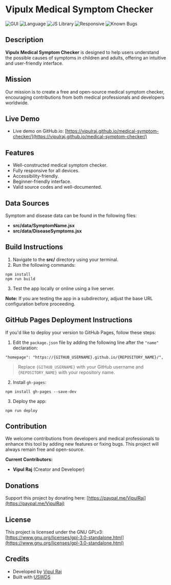 
# Vipulx Medical Symptom Checker

![GUI](https://img.shields.io/badge/GUI-USWDS_2.7.1-0B1013)
![Language](https://img.shields.io/badge/Language-JavaScript-026300)
![JS Library](https://img.shields.io/badge/JS_Library-React-0047AB)
![Responsive](https://img.shields.io/badge/Responsive-Yes-5D185B)
![Known Bugs](https://img.shields.io/badge/Known_Bugs-0-D83933)

## Description

**Vipulx Medical Symptom Checker** is designed to help users understand the possible causes of symptoms in children and adults, offering an intuitive and user-friendly interface.

## Mission

Our mission is to create a free and open-source medical symptom checker, encouraging contributions from both medical professionals and developers worldwide.

## Live Demo

- Live demo on GitHub.io: [https://vipulraj.github.io/medical-symptom-checker/](https://vipulraj.github.io/medical-symptom-checker/)

## Features

- Well-constructed medical symptom checker.
- Fully responsive for all devices.
- Accessibility-friendly.
- Beginner-friendly interface.
- Valid source codes and well-documented.

## Data Sources

Symptom and disease data can be found in the following files:

- **src/data/SymptomName.jsx**
- **src/data/DiseaseSymptoms.jsx**

## Build Instructions

1. Navigate to the **src/** directory using your terminal.
2. Run the following commands:

```
npm install
npm run build
```

3. Test the app locally or online using a live server.

**Note:** If you are testing the app in a subdirectory, adjust the base URL configuration before proceeding.

## GitHub Pages Deployment Instructions

If you'd like to deploy your version to GitHub Pages, follow these steps:

1. Edit the `package.json` file by adding the following line after the `"name"` declaration:

```
"homepage": "https://{GITHUB_USERNAME}.github.io/{REPOSITORY_NAME}/",
```

> Replace `{GITHUB_USERNAME}` with your GitHub username and `{REPOSITORY_NAME}` with your repository name.

2. Install `gh-pages`:

```
npm install gh-pages --save-dev
```

3. Deploy the app:

```
npm run deploy
```

## Contribution

We welcome contributions from developers and medical professionals to enhance this tool by adding new features or fixing bugs. This project will always remain free and open-source.

**Current Contributors:**

- **Vipul Raj** (Creator and Developer)

## Donations

Support this project by donating here: [https://paypal.me/VipulRaj](https://paypal.me/VipulRaj)

## License

This project is licensed under the GNU GPLv3: [https://www.gnu.org/licenses/gpl-3.0-standalone.html](https://www.gnu.org/licenses/gpl-3.0-standalone.html)

## Credits

- Developed by [Vipul Raj](https://github.com/vipulraj)
- Built with [USWDS](https://designsystem.digital.gov/)
